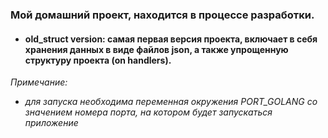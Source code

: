 ### Мой домашний проект, находится в процессе разработки.

- #### old_struct version: самая первая версия проекта, включает в себя хранения данных в виде файлов json, а также упрощенную структуру проекта (on handlers).

_Примечание:_
* _для запуска необходима переменная окружения PORT_GOLANG со значением номера порта, на котором будет запускаться приложение_
